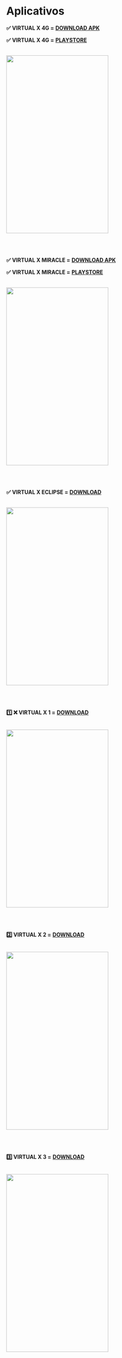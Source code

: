 # Aplicativos

<b> ✅ VIRTUAL X 4G =</b> <a href="https://github.com/Lockednet/Aplicativos/raw/main/VIRTUAL_X_4G.apk"><b>DOWNLOAD APK</b></a>

<b> ✅ VIRTUAL X 4G =</b> <a href="https://play.google.com/store/apps/details?id=com.virtualxconecta.vpn"><b>PLAYSTORE</b></a>

<br/>

<img src="https://i.ibb.co/WHZ5CFP/Screenshot-20221009-163837-VIRTUAL-X-4-G.jpg" height="470" width="270">

<br/><br/>

<b> ✅ VIRTUAL X MIRACLE =</b> <a href="https://github.com/Lockednet/Aplicativos/raw/main/VIRTUAL_X_MIRACLE.apk"><b>DOWNLOAD APK</b></a>

<b> ✅ VIRTUAL X MIRACLE =</b> <a href="https://play.google.com/store/apps/details?id=com.lockedmiracle.vpn"><b>PLAYSTORE</b></a>

<br/>

<img src="https://i.ibb.co/44KLLLk/Screenshot-20221009-141022-Virtual-X-Miracle.jpg" height="470" width="270">

<br/><br/>

<b> ✅ VIRTUAL X ECLIPSE =</b> <a href="https://github.com/Lockednet/Aplicativos/raw/main/VIRTUAL_X_ECLIPSE.apk"><b>DOWNLOAD</b></a>

<br/>

<img src="https://i.ibb.co/FbGFVbm/Screenshot-20221009-141034-Virtual-X-Eclipse.jpg" height="470" width="270">

<br/><br/>

<b>1️⃣ ❌ VIRTUAL X 1 =</b> <a href="https://github.com/Lockednet/Aplicativos/raw/main/VIRTUAL_X_1.apk"><b>DOWNLOAD</b></a>

<br/>

<img src="https://i.ibb.co/5RHyj6c/Screenshot-20221009-133539-VIRTUAL-X.jpg" height="470" width="270">

<br/><br/>

<b>2️⃣  VIRTUAL X 2 =</b> <a href="https://github.com/Lockednet/Aplicativos/raw/main/VIRTUAL_X_2.apk"><b>DOWNLOAD</b></a>

<br/>

<img src="https://i.ibb.co/5RHyj6c/Screenshot-20221009-133539-VIRTUAL-X.jpg" height="470" width="270">

<br/><br/>

<b>3️⃣  VIRTUAL X 3 =</b> <a href="https://github.com/Lockednet/Aplicativos/raw/main/VIRTUAL_X_3.apk"><b>DOWNLOAD</b></a>

<br/>

<img src="https://i.ibb.co/Vp0LHdp/Screenshot-20221009-114040-Virtual-X.jpg" height="470" width="270">

<br/><br/>
